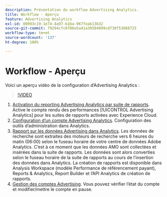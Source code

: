 ```yaml
---
description: Présentation du workflow Advertising Analytics.
title: Workflow - Aperçu
feature: Advertising Analytics
exl-id: 00993c19-1e74-4a97-b16a-967feab13b32
source-git-commit: 79294cfc6f86e5a41a39504099cd730f53668725
workflow-type: tm+mt
source-wordcount: '137'
ht-degree: 100%

---
```


# Workflow - Aperçu

Voici un aperçu vidéo de la configuration d’Advertising Analytics :

>[!VIDEO](https://video.tv.adobe.com/v/23119/?quality=12)

1. [Activation du reporting Advertising Analytics par suite de rapports](/help/integrate/c-advertising-analytics/c-adanalytics-workflow/aa-provision-rs.md). Active le compte rendu des performances [!UICONTROL Advertising Analytics] pour les suites de rapports activées avec Experience Cloud.
2. [Configuration d’un compte Advertising Analytics](/help/integrate/c-advertising-analytics/c-adanalytics-workflow/aa-create-ad-account.md). Configuration des outils d’administration dans Analytics.
3. [Rapport sur les données Advertising dans Analytics](/help/integrate/c-advertising-analytics/c-adanalytics-workflow/aa-report-ad-data-an.md). Les données de recherche sont extraites des moteurs de recherche vers 6 heures du matin (06:00) selon le fuseau horaire de votre centre de données Adobe Analytics. C’est à ce moment que les données AMO sont collectées et insérées dans la suite de rapports. Les données sont alors converties selon le fuseau horaire de la suite de rapports au cours de l’insertion des données dans Analytics. La création de rapports est disponible dans Analysis Workspace (modèle Performance de référencement payant), Reports &amp; Analytics, Report Builder et lʼAPI Analytics de création de rapports.
4. [Gestion des comptes Advertising](/help/integrate/c-advertising-analytics/c-adanalytics-workflow/aa-manage-ad-accounts.md). Vous pouvez vérifier l’état du compte et modifier/mettre le compte en pause.
